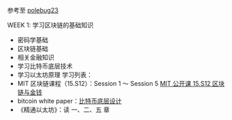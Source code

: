
参考至 [polebug23](https://space.bilibili.com/58078997)

WEEK 1: 学习区块链的基础知识
- 密码学基础
- 区块链基础
- 相关金融知识
- 学习比特币底层技术
- 学习以太坊原理
学习列表：
- MIT 区块链课程（15.S12）：Session 1 ～ Session 5 [MIT 公开课 15.S12 区块链与金钱](https://www.bilibili.com/video/BV1pK4y1r7Jf/?spm_id_from=333.337.search-card.all.click&vd_source=98fd6a802d79abb1a14062ba1ee1ba00) 
- bitcoin white paper：[比特币底层设计](https://bitcoin.org/bitcoin.pdf)
- 《精通以太坊》：读 一、二、五 章